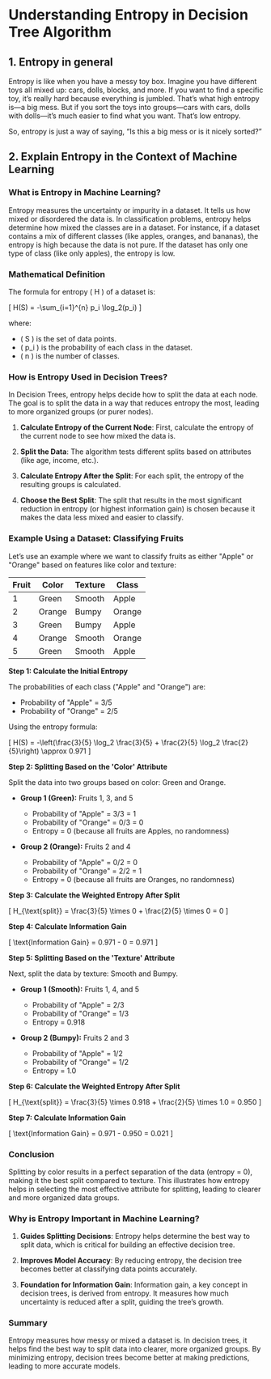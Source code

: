 # Understanding Entropy in Decision Tree Algorithm

## 1. Entropy in general

Entropy is like when you have a messy toy box. Imagine you have different toys all mixed up: cars, dolls, blocks, and more. If you want to find a specific toy, it’s really hard because everything is jumbled. That’s what high entropy is—a big mess. But if you sort the toys into groups—cars with cars, dolls with dolls—it’s much easier to find what you want. That’s low entropy.

So, entropy is just a way of saying, “Is this a big mess or is it nicely sorted?”

## 2. Explain Entropy in the Context of Machine Learning

### What is Entropy in Machine Learning?

Entropy measures the uncertainty or impurity in a dataset. It tells us how mixed or disordered the data is. In classification problems, entropy helps determine how mixed the classes are in a dataset. For instance, if a dataset contains a mix of different classes (like apples, oranges, and bananas), the entropy is high because the data is not pure. If the dataset has only one type of class (like only apples), the entropy is low.

### Mathematical Definition

The formula for entropy \( H \) of a dataset is:

\[
H(S) = -\sum_{i=1}^{n} p_i \log_2(p_i)
\]

where:
- \( S \) is the set of data points.
- \( p_i \) is the probability of each class in the dataset.
- \( n \) is the number of classes.

### How is Entropy Used in Decision Trees?

In Decision Trees, entropy helps decide how to split the data at each node. The goal is to split the data in a way that reduces entropy the most, leading to more organized groups (or purer nodes).

1. **Calculate Entropy of the Current Node**: First, calculate the entropy of the current node to see how mixed the data is.
   
2. **Split the Data**: The algorithm tests different splits based on attributes (like age, income, etc.).

3. **Calculate Entropy After the Split**: For each split, the entropy of the resulting groups is calculated.

4. **Choose the Best Split**: The split that results in the most significant reduction in entropy (or highest information gain) is chosen because it makes the data less mixed and easier to classify.

### Example Using a Dataset: Classifying Fruits

Let’s use an example where we want to classify fruits as either "Apple" or "Orange" based on features like color and texture:

| Fruit | Color   | Texture | Class   |
|-------|---------|---------|---------|
| 1     | Green   | Smooth  | Apple   |
| 2     | Orange  | Bumpy   | Orange  |
| 3     | Green   | Bumpy   | Apple   |
| 4     | Orange  | Smooth  | Orange  |
| 5     | Green   | Smooth  | Apple   |

**Step 1: Calculate the Initial Entropy**

The probabilities of each class ("Apple" and "Orange") are:
- Probability of "Apple" = 3/5
- Probability of "Orange" = 2/5

Using the entropy formula:

\[
H(S) = -\left(\frac{3}{5} \log_2 \frac{3}{5} + \frac{2}{5} \log_2 \frac{2}{5}\right) \approx 0.971
\]

**Step 2: Splitting Based on the 'Color' Attribute**

Split the data into two groups based on color: Green and Orange.

- **Group 1 (Green):** Fruits 1, 3, and 5
  - Probability of "Apple" = 3/3 = 1
  - Probability of "Orange" = 0/3 = 0
  - Entropy = 0 (because all fruits are Apples, no randomness)

- **Group 2 (Orange):** Fruits 2 and 4
  - Probability of "Apple" = 0/2 = 0
  - Probability of "Orange" = 2/2 = 1
  - Entropy = 0 (because all fruits are Oranges, no randomness)

**Step 3: Calculate the Weighted Entropy After Split**

\[
H_{\text{split}} = \frac{3}{5} \times 0 + \frac{2}{5} \times 0 = 0
\]

**Step 4: Calculate Information Gain**

\[
\text{Information Gain} = 0.971 - 0 = 0.971
\]

**Step 5: Splitting Based on the 'Texture' Attribute**

Next, split the data by texture: Smooth and Bumpy.

- **Group 1 (Smooth):** Fruits 1, 4, and 5
  - Probability of "Apple" = 2/3
  - Probability of "Orange" = 1/3
  - Entropy = 0.918

- **Group 2 (Bumpy):** Fruits 2 and 3
  - Probability of "Apple" = 1/2
  - Probability of "Orange" = 1/2
  - Entropy = 1.0

**Step 6: Calculate the Weighted Entropy After Split**

\[
H_{\text{split}} = \frac{3}{5} \times 0.918 + \frac{2}{5} \times 1.0 = 0.950
\]

**Step 7: Calculate Information Gain**

\[
\text{Information Gain} = 0.971 - 0.950 = 0.021
\]

### Conclusion

Splitting by color results in a perfect separation of the data (entropy = 0), making it the best split compared to texture. This illustrates how entropy helps in selecting the most effective attribute for splitting, leading to clearer and more organized data groups.

### Why is Entropy Important in Machine Learning?

1. **Guides Splitting Decisions**: Entropy helps determine the best way to split data, which is critical for building an effective decision tree.

2. **Improves Model Accuracy**: By reducing entropy, the decision tree becomes better at classifying data points accurately.

3. **Foundation for Information Gain**: Information gain, a key concept in decision trees, is derived from entropy. It measures how much uncertainty is reduced after a split, guiding the tree’s growth.

### Summary

Entropy measures how messy or mixed a dataset is. In decision trees, it helps find the best way to split data into clearer, more organized groups. By minimizing entropy, decision trees become better at making predictions, leading to more accurate models.
